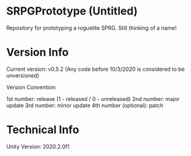 # SRPGPrototype (Untitled)
Repository for prototyping a roguelite SPRG. Still thinking of a name!

# Version Info

Current version: v0.5.2 (Any code before 10/3/2020 is considered to be unversioned)

Version Convention:

1st number: release (1 - released / 0 - unreleased)
2nd number: major update
3rd number: minor update
4th number (optional): patch

# Technical Info
Unity Version: 2020.2.0f1